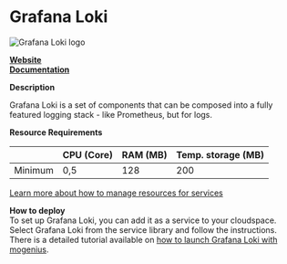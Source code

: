﻿# Grafana Loki

![Grafana Loki logo](https://api.mogenius.com/file/id/d4812e06-7e0c-4431-ad25-374294c9730e)

**[Website](https://grafana.com/oss/loki/)**  
**[Documentation](https://grafana.com/docs/loki/latest/?pg=oss-loki&plcmt=quick-links)**  

**Description**

Grafana Loki is a set of components that can be composed into a fully featured logging stack - like Prometheus, but for logs.

**Resource Requirements**

||CPU (Core)|RAM (MB)  |Temp. storage (MB)|
|--|--|--|--|
| Minimum | 0,5 | 128 | 200 |

[Learn more about how to manage resources for services](./../cloud-management/resource-management.md)

**How to deploy**  
To set up Grafana Loki, you can add it as a service to your cloudspace. Select Grafana Loki from the service library and follow the instructions.  
There is a detailed tutorial available on [how to launch Grafana Loki with mogenius](./../tutorials/how-to-deploy-grafana-loki-in-the-cloud.md).